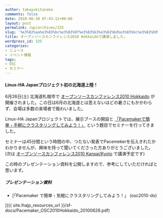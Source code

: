 ```yaml
---
author: takayukitanaka
comments: false
date: 2010-06-30 07:43:12+00:00
layout: post
permalink: /wp/archives/325
slug: '%e3%82%aa%e3%83%bc%e3%83%97%e3%83%b3%e3%82%bd%e3%83%bc%e3%82%b9%e3%82%ab%e3%83%b3%e3%83%95%e3%82%a1%e3%83%ac%e3%83%b3%e3%82%b92010-hokkaido%e3%81%a7%e8%ac%9b%e6%bc%94%e3%81%97%e3%81%be%e3%81%97'
title: オープンソースカンファレンス2010 Hokkaidoで講演しました。
wordpress_id: 325
categories:
- ニュース
- イベント情報
tags:
- OSC
- セミナー
---
```


#### Linux-HA Japanプロジェクト初の北海道上陸！





6月26日(土) 北海道札幌市で [オープンソースカンファレンス2010 Hokkaido](http://www.ospn.jp/osc2010-do/) が開催されました。この日は6月の北海道とは思えないほどの暑さにもかかわらず、会場は多数の来場者で賑わいました。





Linux-HA Japanプロジェクトでは、展示ブースの開設と [「Pacemakerで簡単・手軽にクラスタリングしてみよう！」](http://www.ospn.jp/osc2010-do/modules/eguide/event.php?eid=17) という題目でセミナーを行ってきました。





セミナーは45分間という時間の中、つたない発表でPacemekerを伝えきれたかわかりませんが、興味を持って聞いてくださった方ありがとうございました。(次は [オープンソースカンファレンス2010  Kansai/Kyoto](http://www.ospn.jp/osc2010-kyoto/) で講演予定です)





この時のプレゼンテーション資料を公開しますので、参考にしていただければと思います。





  






##### プレゼンテーション資料





	
  * [「Pacemaker で簡単・気軽にクラスタリングしてみよう！」 (osc2010-do)  

 ]({{ site.lhajp_resources_url }}/sf-docs/Pacemaker_OSC2010Hokkaido_20100626.pdf)



